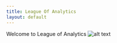 ```yaml
---
title: League Of Analytics
layout: default
---
```


Welcome to League of Analytics
![alt text](https://i.imgur.com/eCbXjKA.jpg)
